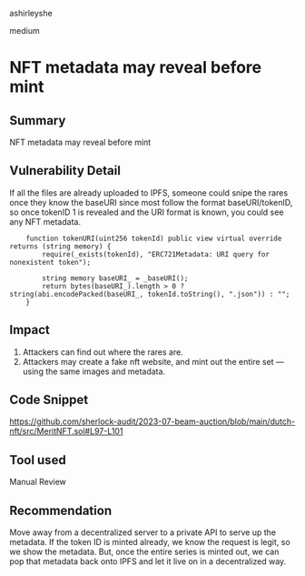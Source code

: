 ashirleyshe

medium

# NFT metadata may reveal before mint

## Summary
NFT metadata may reveal before mint

## Vulnerability Detail

If all the files are already uploaded to IPFS, someone could snipe the rares once they know the baseURI since most follow the format baseURI/tokenID, so once tokenID 1 is revealed and the URI format is known, you could see any NFT metadata. 

```solidity
    function tokenURI(uint256 tokenId) public view virtual override returns (string memory) {
        require(_exists(tokenId), "ERC721Metadata: URI query for nonexistent token");

        string memory baseURI_ = _baseURI();
        return bytes(baseURI_).length > 0 ? string(abi.encodePacked(baseURI_, tokenId.toString(), ".json")) : "";
    }
```

## Impact

1. Attackers can find out where the rares are.
2. Attackers may create a fake nft website, and mint out the entire set — using the same images and metadata.

## Code Snippet
https://github.com/sherlock-audit/2023-07-beam-auction/blob/main/dutch-nft/src/MeritNFT.sol#L97-L101

## Tool used

Manual Review

## Recommendation

Move away from a decentralized server to a private API to serve up the metadata. If the token ID is minted already, we know the request is legit, so we show the metadata.
But, once the entire series is minted out, we can pop that metadata back onto IPFS and let it live on in a decentralized way.